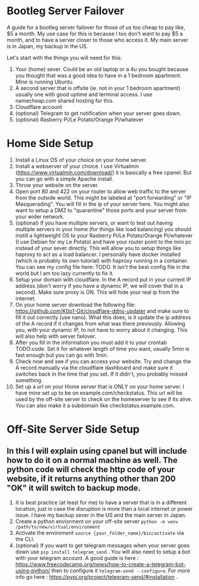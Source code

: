 # Bootleg Server Failover
A guide for a bootleg server failover for those of us too cheap to pay like, $5 a month.
My use case for this is because I too don't want to pay $5 a month, and to have a server closer to those who access it. My main server is in Japan, my backup in the US. 

Let's start with the things you will need for this: 
1. Your (home) sever. Could be an old laptop or a 4u you bought because you thought that was a good idea to have in a 1 bedroom apartment. Mine is running Ubuntu. 
2. A second server that is offsite (ie. not in your 1 bedroom apartment) usually one with good uptime and terminal access. I use namecheap.com shared hosting for this. 
3. Cloudflare account
4. (optional) Telegram to get notification when your server goes down.
5. (optional) Rasberry Pi/Le Potato/Orange Pi/whatever 

# Home Side Setup
1. Install a Linux OS of your choice on your home server.
2. Install a webserver of your choice. I use Virtualmin (https://www.virtualmin.com/download/) it is basically a free cpanel. But you can go with a simple Apache install.
3. Throw your website on the server.
4. Open port 80 and 422 on your router to allow web traffic to the server from the outside world. This might be labeled at "port forwarding" or "IP Masquerading". You will fill in the ip of your server here. You might also want to setup a DMZ to "quarantine" those ports and your server from your wider network.
5. (optional) If you have multiple servers, or want to test out having multiple servers in your home (for things like load balancing) you should instill a lightweight OS to your Rasberry Pi/Le Potato/Orange Pi/whatever (I use Debian for my Le Potato) and have your router point to the mini pc instead of your sever directly. This will allow you to setup things like haproxy to act as a load balancer. I personally have docker installed (which is probably its own tutorial) with haproxy running in a container. You can see my config file here: TODO. It isn't the best config file in the world but I am too lazy currently to fix it. 
6. Setup your domain with cloudflare. In the A record put in your current IP address (don't worry if you have a dynamic IP, we will cover that in a second). Make sure proxy is ON. This will hide your real ip from the internet.
7. On your home server download the following file: https://github.com/K0p1-Git/cloudflare-ddns-updater and make sure to fill it out correctly (use nano). What this does, is it update the ip address of the A record if it changes from what was there previously. Allowing you, with your dynamic IP, to not have to worry about it changing. This will also help with server failover.
8. After you fill in the information you must add it to your crontab TODO:code. Set it for whatever length of time you want, usually 5min is fast enough but you can go with 1min.
9. Check now and see if you can access your website. Try and change the A record manually via the cloudflare dashboard and make sure it switches back in the time that you set. If it didn't, you probably missed something.
10. Set up a url on your Home server that is ONLY on your home server. I have mine set up to be on example.com/checkstatus. This url will be used by the off-site server to check on the homeserver to see if its alive. You can also make it a subdomain like checkstatus.example.com. 
    
# Off-Site Server Side Setup
## In this I will explain using cpanel but will include how to do it on a normal machine as well. The python code will check the http code of your website, if it returns anything other than 200 "OK" it will switch to backup mode. 
1. It is best practice (at least for me) to have a server that is in a different location, just in case the disruption is more than a local internet or power issue. I have my backup sever in the US and the main server in Japan.
2. Create a python enviorment on your off-site server ```python -m venv /path/to/new/virtual/environment```
3. Activate the enviroment ```source {your_folder_name}/bin/activate``` via the CLI.
4. (optional) If you want to get telegram messages when your server goes down use ```pip install telegram_send``` . You will also need to setup a bot with your telegram account. A good guide is here : https://www.freecodecamp.org/news/how-to-create-a-telegram-bot-using-python/ then to configure it ```telegram-send --configure```. For more info go here : https://pypi.org/project/telegram-send/#installation . 
